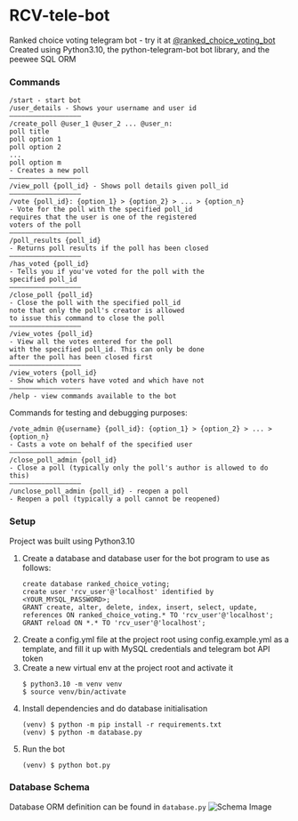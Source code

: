 # RCV-tele-bot
Ranked choice voting telegram bot - try it at [@ranked_choice_voting_bot](https://t.me/ranked_choice_voting_bot)   
Created using Python3.10, the python-telegram-bot bot library, and the peewee SQL ORM

### Commands
```
/start - start bot
/user_details - Shows your username and user id
——————————————————
/create_poll @user_1 @user_2 ... @user_n:
poll title
poll option 1
poll option 2
...
poll option m
- Creates a new poll
——————————————————
/view_poll {poll_id} - Shows poll details given poll_id
——————————————————
/vote {poll_id}: {option_1} > {option_2} > ... > {option_n} 
- Vote for the poll with the specified poll_id
requires that the user is one of the registered 
voters of the poll
——————————————————
/poll_results {poll_id}
- Returns poll results if the poll has been closed
——————————————————
/has_voted {poll_id} 
- Tells you if you've voted for the poll with the 
specified poll_id
——————————————————
/close_poll {poll_id}
- Close the poll with the specified poll_id
note that only the poll's creator is allowed 
to issue this command to close the poll
——————————————————
/view_votes {poll_id}
- View all the votes entered for the poll 
with the specified poll_id. This can only be done
after the poll has been closed first
——————————————————
/view_voters {poll_id}
- Show which voters have voted and which have not
——————————————————
/help - view commands available to the bot
```

Commands for testing and debugging purposes:   
```
/vote_admin @{username} {poll_id}: {option_1} > {option_2} > ... > {option_n} 
- Casts a vote on behalf of the specified user
——————————————————
/close_poll_admin {poll_id}
- Close a poll (typically only the poll's author is allowed to do this)
——————————————————
/unclose_poll_admin {poll_id} - reopen a poll
- Reopen a poll (typically a poll cannot be reopened)
```

### Setup
Project was built using Python3.10

1. Create a database and database user for the bot program to use as follows:
   ```
   create database ranked_choice_voting;
   create user 'rcv_user'@'localhost' identified by <YOUR_MYSQL_PASSWORD>;
   GRANT create, alter, delete, index, insert, select, update, references ON ranked_choice_voting.* TO 'rcv_user'@'localhost';
   GRANT reload ON *.* TO 'rcv_user'@'localhost';
   ```
3. Create a config.yml file at the project root using config.example.yml as a template,
   and fill it up with MySQL credentials and telegram bot API token
4. Create a new virtual env at the project root and activate it
   ```
   $ python3.10 -m venv venv
   $ source venv/bin/activate
   ```
5. Install dependencies and do database initialisation
   ```
   (venv) $ python -m pip install -r requirements.txt
   (venv) $ python -m database.py
   ```
6. Run the bot
   ```
   (venv) $ python bot.py
   ```

### Database Schema
Database ORM definition can be found in `database.py`
![Schema Image](https://github.com/milselarch/RCV-tele-bot/blob/master/schema.png)

